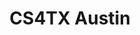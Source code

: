 ---
state: TX
region: Austin
title: CS4TX Austin
group_url: https://www.meetup.com/CS4TX-Austin/
topics: [ volunteer ]
---